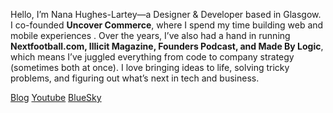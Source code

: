 Hello, I’m Nana Hughes-Lartey—a Designer & Developer based in Glasgow. I co-founded **Uncover Commerce**, where I spend my time building web and mobile experiences . Over the years, I’ve also had a hand in running **Nextfootball.com, Illicit Magazine, Founders Podcast, and Made By Logic**, which means I’ve juggled everything from code to company strategy (sometimes both at once). I love bringing ideas to life, solving tricky problems, and figuring out what’s next in tech and business.

[Blog](https://nanahugheslartey.com)
[Youtube](https://youtube.com/nanahugheslartey) 
[BlueSky](https://bsky.app/profile/nanahugheslartey.com)
